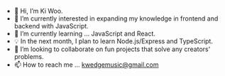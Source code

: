 

- 👋 Hi, I’m Ki Woo.
- 👀 I’m currently interested in expanding my knowledge in frontend and backend with JavaScript.
- 🌱 I’m currently learning ... JavaScript and React.
- 💡 In the next month, I plan to learn Node.js/Express and TypeScript.
- 💞️ I’m looking to collaborate on fun projects that solve any creators' problems.
- 📫 How to reach me ...  kwedgemusic@gmail.com





<!---
kiwookim/kiwookim is a ✨ special ✨ repository because its `README.md` (this file) appears on your GitHub profile.
You can click the Preview link to take a look at your changes.
--->
